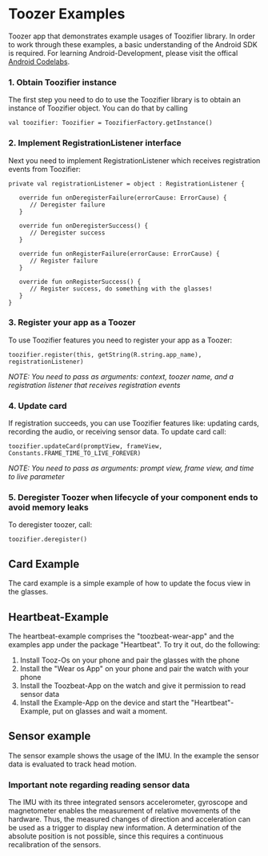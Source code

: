 # Toozer Examples
Toozer app that demonstrates example usages of Toozifier library. In order to work through these examples, a basic understanding of the Android SDK is required. For learning Android-Development, please visit the offical [Android Codelabs](https://developer.android.com/courses).

### 1. Obtain Toozifier instance
The first step you need to do to use the Toozifier library is to obtain an instance of Toozifier object. You can do that by calling
```
val toozifier: Toozifier = ToozifierFactory.getInstance()
```

### 2. Implement RegistrationListener interface
Next you need to implement RegistrationListener which receives registration events from Toozifier:
```
private val registrationListener = object : RegistrationListener {

   override fun onDeregisterFailure(errorCause: ErrorCause) {
      // Deregister failure
   }

   override fun onDeregisterSuccess() {
      // Deregister success
   }

   override fun onRegisterFailure(errorCause: ErrorCause) {
      // Register failure
   }

   override fun onRegisterSuccess() {
      // Register success, do something with the glasses!
   }
}
```

### 3. Register your app as a Toozer
To use Toozifier features you need to register your app as a Toozer:
```
toozifier.register(this, getString(R.string.app_name), registrationListener)
```
*NOTE: You need to pass as arguments: context, toozer name, and a registration listener that receives registration events*

### 4. Update card
If registration succeeds, you can use Toozifier features like: updating cards, recording the audio, or receiving sensor data.
To update card call:
```
toozifier.updateCard(promptView, frameView, Constants.FRAME_TIME_TO_LIVE_FOREVER)
```
*NOTE: You need to pass as arguments: prompt view, frame view, and time to live parameter*

### 5. Deregister Toozer when lifecycle of your component ends to avoid memory leaks
To deregister toozer, call:
```
toozifier.deregister()
```

## Card Example

The card example is a simple example of how to update the focus view in the glasses.

## Heartbeat-Example

The heartbeat-example comprises the "toozbeat-wear-app" and the examples app under the package "Heartbeat".
To try it out, do the following:

1. Install Tooz-Os on your phone and pair the glasses with the phone
2. Install the "Wear os App" on your phone and pair the watch with your phone
3. Install the Toozbeat-App on the watch and give it permission to read sensor data
4. Install the Example-App on the device and start the "Heartbeat"-Example, put on glasses and wait a moment.

## Sensor example

The sensor example shows the usage of the IMU. In the example the sensor data is evaluated to track head motion.

### Important note regarding reading sensor data

The IMU with its three integrated sensors accelerometer, gyroscope and magnetometer enables the measurement of relative movements of the hardware. Thus, the measured changes of direction and acceleration can be used as a trigger to display new information. A determination of the absolute position is not possible, since this requires a continuous recalibration of the sensors.
